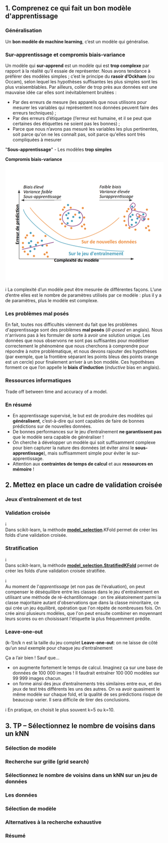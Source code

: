 ## 1. Comprenez ce qui fait un bon modèle d'apprentissage
### Généralisation
Un **bon modèle de machine learning**, c’est un modèle qui généralise.

### Sur-apprentissage et compromis biais-variance
Un modèle qui **sur-apprend** est un modèle qui est **trop complexe** par rapport à la réalité qu’il essaie de représenter. Nous avons tendance à préférer des modèles simples ; c’est le principe du **rasoir d’Ockham** (ou Occam), selon lequel les hypothèses suffisantes les plus simples sont les plus vraisemblables. Par ailleurs, coller de trop près aux données est une mauvaise idée car elles sont inévitablement bruitées :
- Par des erreurs de mesure (les appareils que nous utilisons pour mesurer les variables qui représentent nos données peuvent faire des erreurs techniques) ;
- Par des erreurs d’étiquetage (l’erreur est humaine, et il se peut que certaines des étiquettes ne soient pas les bonnes) ;
- Parce que nous n’avons pas mesuré les variables les plus pertinentes, soit parce qu'on ne les connaît pas, soit parce qu'elles sont très compliquées à mesurer

"**Sous-apprentissage**" - Les modèles **trop simples**

**Compromis biais-variance** 
![Compromis biais-variance](https://github.com/ywsyws/OpenClassRooms_EvaluezLesPerformancesdUnModeleDeML/blob/master/image/compromisBiaisVariance.png)

:information_source: La complexité d’un modèle peut être mesurée de différentes façons. L’une d’entre elles est le nombre de paramètres utilisés par ce modèle : plus il y a de paramètres, plus le modèle est complexe.  


### Les problèmes mal posés
En fait, toutes nos difficultés viennent du fait que les problèmes d'apprentissage sont des problèmes **mal posés** (*ill-posed* en anglais). Nous n'arrivons pas à les formuler de sorte à avoir une solution unique. Les données que nous observons ne sont pas suffisantes pour modéliser correctement le phénomène que nous cherchons à comprendre pour répondre à notre problématique, et nous devons rajouter des hypothèses (par exemple, que la frontière séparant les points bleus des points orange est un cercle) pour finalement arriver à un bon modèle. Ces hypothèses forment ce que l’on appelle le **biais d’induction** (*inductive* bias en anglais).  

### Ressources informatiques
Trade off between time and accuracy of a model.  

### En résumé
- En apprentissage supervisé, le but est de produire des modèles qui **généralisent**, c’est-à-dire qui sont capables de faire de bonnes prédictions sur de nouvelles données.  
- De bonnes performances sur le jeu d’entraînement **ne garantissent pas** que le modèle sera capable de généraliser !  
- On cherche à développer un modèle qui soit suffisamment complexe pour bien capturer la nature des données (et éviter ainsi le **sous-apprentissage**), mais suffisamment simple pour éviter le sur-apprentissage.  
- Attention aux **contraintes de temps de calcul** et aux **ressources en mémoire** !  


## 2. Mettez en place un cadre de validation croisée
### Jeux d’entraînement et de test

### Validation croisée
:information_source:   
Dans scikit-learn, la méthode **<ins>model_selection</ins>**.KFold permet de créer les folds d’une validation croisée.  

### Stratification
:information_source:   
Dans scikit-learn, la méthode **<ins>model_selection.StratifiedKFold</ins>** permet de créer les folds d’une validation croisée stratifiée.  

:information_source:   
Au moment de l'*apprentissage* (et non pas de l'évaluation), on peut compenser le déséquilibre entre les classes dans le jeu d'entraînement en utilisant une méthode de ré-échantillonnage : on tire  aléatoirement parmi la classe majoritaire autant d'observations que dans la classe minoritaire, ce qui crée un jeu équilibré, opération que l'on répète de nombreuses fois. On crée ainsi plusieurs modèles, que l'on peut ensuite combiner en moyennant leurs scores ou en choisissant l'étiquette la plus fréquemment prédite.

### Leave-one-out
(k-1)n/k
n est la taille du jeu complet
**Leave-one-out**: on ne laisse de côté qu’un seul exemple pour chaque jeu d’entraînement

Ça a l’air bien ! Sauf que…

- on augmente fortement le temps de calcul. Imaginez ça sur une base de données de 100 000 images ! Il faudrait entraîner 100 000 modèles sur 99 999 images chacun.  
- on forme ainsi des jeux d’entraînements très similaires entre eux, et des jeux de test très différents les uns des autres. On va avoir quasiment le même modèle sur chaque fold, et la qualité de ses prédictions risque de beaucoup varier. Il sera difficile de tirer des conclusions.

:information_source: 
En pratique, on choisit le plus souvent k=5 ou k=10.  

## 3. TP – Sélectionnez le nombre de voisins dans un kNN
### Sélection de modèle

### Recherche sur grille (grid search)

### Sélectionnez le nombre de voisins dans un kNN sur un jeu de données

### Les données

### Sélection de modèle

### Alternatives à la recherche exhaustive

### Résumé